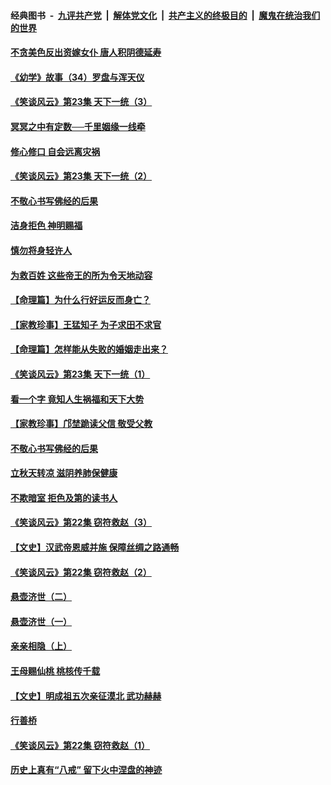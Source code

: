 ####  经典图书 &nbsp;-&nbsp; [九评共产党](../../../../9ping.md?t=08141032/blob/master/README.md?t=08141032) &nbsp;|&nbsp; [解体党文化](../../../../jtdwh.md?t=08141032/blob/master/README.md?t=08141032)  &nbsp;|&nbsp; [共产主义的终极目的](../../../../gczydzjmd.md?t=08141032/blob/master/README.md?t=08141032) &nbsp;|&nbsp; [魔鬼在统治我们的世界](../../../../mgztzwmdsj.md?t=08141032/blob/master/README.md?t=08141032) 

#### [不贪美色反出资嫁女仆 唐人积阴德延寿](../pages/prog647/a102643957.md?t=08141032) 

#### [《幼学》故事（34）罗盘与浑天仪](../pages/prog647/a102643951.md?t=08141032) 

#### [《笑谈风云》第23集 天下一统（3）](../pages/prog647/a102643937.md?t=08141032) 

#### [冥冥之中有定数──千里姻缘一线牵](../pages/prog647/a102643074.md?t=08141032) 

#### [修心修口 自会远离灾祸](../pages/prog647/a102643036.md?t=08141032) 

#### [《笑谈风云》第23集 天下一统（2）](../pages/prog647/a102643014.md?t=08141032) 

#### [不敬心书写佛经的后果](../pages/prog647/a102642368.md?t=08141032) 

#### [洁身拒色 神明赐福](../pages/prog647/a102642363.md?t=08141032) 

#### [慎勿将身轻许人](../pages/prog647/a102642222.md?t=08141032) 

#### [为救百姓 这些帝王的所为令天地动容](../pages/prog647/a102642052.md?t=08141032) 

#### [【命理篇】为什么行好运反而身亡？](../pages/prog647/a102641592.md?t=08141032) 

#### [【家教珍事】王猛知子 为子求田不求官](../pages/prog647/a102641580.md?t=08141032) 

#### [【命理篇】怎样能从失败的婚姻走出来？](../pages/prog647/a102640802.md?t=08141032) 

#### [《笑谈风云》第23集 天下一统（1）](../pages/prog647/a102640791.md?t=08141032) 

#### [看一个字 竟知人生祸福和天下大势](../pages/prog647/a102640137.md?t=08141032) 

#### [【家教珍事】邝埜跪读父信 敬受父教](../pages/prog647/a102640131.md?t=08141032) 

#### [不敬心书写佛经的后果](../pages/prog647/a102639970.md?t=08141032) 

#### [立秋天转凉 滋阴养肺保健康](../pages/prog647/a102639236.md?t=08141032) 

#### [不欺暗室 拒色及第的读书人](../pages/prog647/a102639223.md?t=08141032) 

#### [《笑谈风云》第22集 窃符救赵（3）](../pages/prog647/a102639213.md?t=08141032) 

#### [【文史】汉武帝恩威并施 保障丝绸之路通畅](../pages/prog647/a102638665.md?t=08141032) 

#### [《笑谈风云》第22集 窃符救赵（2）](../pages/prog647/a102638635.md?t=08141032) 

#### [悬壶济世（二）](../pages/prog647/a102637876.md?t=08141032) 

#### [悬壶济世（一）](../pages/prog647/a102637864.md?t=08141032) 

#### [亲亲相隐（上）](../pages/prog647/a102637311.md?t=08141032) 

#### [王母赐仙桃 桃核传千载](../pages/prog647/a102636523.md?t=08141032) 

#### [【文史】明成祖五次亲征漠北 武功赫赫](../pages/prog647/a102636519.md?t=08141032) 

#### [行善桥](../pages/prog647/a102636040.md?t=08141032) 

#### [《笑谈风云》第22集 窃符救赵（1）](../pages/prog647/a102636037.md?t=08141032) 

#### [历史上真有“八戒” 留下火中涅盘的神迹](../pages/prog647/a102635944.md?t=08141032) 

